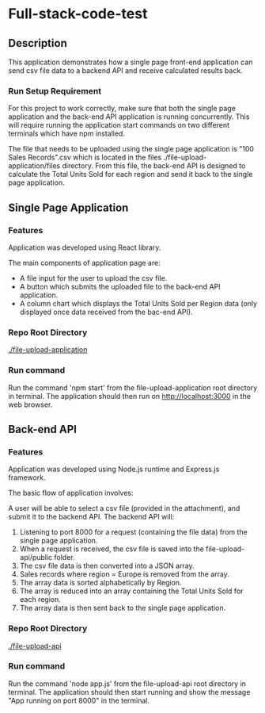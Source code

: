 # Full-stack-code-test

## Description

This application demonstrates how a single page front-end application can send csv file data to a backend API and receive calculated results back.

### Run Setup Requirement

For this project to work correctly, make sure that both the single page application and the back-end API application is running concurrently. This will require running the application start commands on two different terminals which have npm installed.

The file that needs to be uploaded using the single page application is "100 Sales Records".csv which is located in the files ./file-upload-application/files directory. From this file, the back-end API is designed to calculate the Total Units Sold for each region and send it back to the single page application.

## Single Page Application

### Features

Application was developed using React library.

The main components of application page are:
- A file input for the user to upload the csv file.
- A button which submits the uploaded file to the back-end API application.
- A column chart which displays the Total Units Sold per Region data (only displayed once data received from the bac-end API). 

### Repo Root Directory

[./file-upload-application](https://github.com/SB4647/Full-stack-code-test/tree/master/file-upload-application)

### Run command

Run the command 'npm start' from the file-upload-application root directory in terminal. The application should then run on [http://localhost:3000](http://localhost:3000) in the web browser.

## Back-end API 

### Features

Application was developed using Node.js runtime and Express.js framework.

The basic flow of application involves:

A user will be able to select a csv file (provided in the attachment), and submit it to the backend API.
The backend API will:
1. Listening to port 8000 for a request (containing the file data) from the single page application.
2. When a request is received, the csv file is saved into the file-upload-api/public folder.
3. The csv file data is then converted into a JSON array.
4. Sales records where region = Europe is removed from the array.
5. The array data is sorted alphabetically by Region.
6. The array is reduced into an array containing the Total Units Sold for each region.
7. The array data is then sent back to the single page application.

### Repo Root Directory

[./file-upload-api](https://github.com/SB4647/Full-stack-code-test/tree/master/file-upload-api)

### Run command

Run the command 'node app.js' from the file-upload-api root directory in terminal. The application should then start running and show the message "App running on port 8000" in the terminal.

